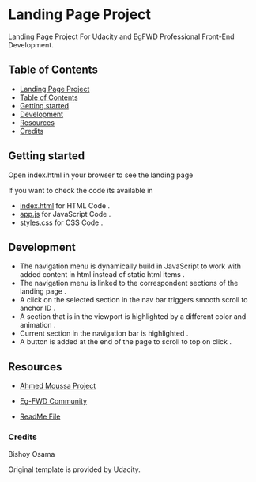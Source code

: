 # Landing Page Project

Landing Page Project For Udacity and EgFWD Professional Front-End Development.

## Table of Contents

* [Landing Page Project](#landing-page-project)
* [Table of Contents](#table-of-contents)
* [Getting started](#getting-started)
* [Development](#development)
* [Resources](#resources)
* [Credits](#credits)

## Getting started

Open index.html in your browser to see the landing page

If you want to check the code its available in

* [index.html](index.html) for HTML Code .
* [app.js](js/app.js) for JavaScript Code .
* [styles.css](css/styles.css) for CSS Code .

## Development

* The navigation menu is dynamically build in JavaScript to work with added content in html instead of static html items .
* The navigation menu is linked to the correspondent sections of the landing page .
* A click on the selected section in the nav bar triggers smooth scroll to anchor ID .
* A section that is in the viewport is highlighted by a different color and animation .
* Current section in the navigation bar is highlighted .
* A button is added at the end of the page to scroll to top on click .

## Resources

* [Ahmed Moussa Project](https://github.com/Mindirix/Landing-Page-Project)

* [Eg-FWD Community](https://nfpdiscussions.udacity.com/)

* [ReadMe File](https://www.markdownguide.org/basic-syntax)

### Credits

Bishoy Osama

Original template is provided by Udacity.